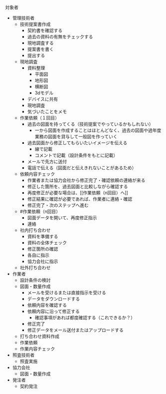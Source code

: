 対象者
- 管理技術者
	- 技術提案書作成
		- 契約書を確認する
		- 過去の資料の有無をチェックする
		- 現地調査する
		- 提案書を書く
		- 提出する
	- 現地調査
		- 資料整理
			- 平面図
			- 地形図
			- 横断図
			- 3dモデル
		- デバイスに共有
		- 現地調査
		- 気づいたことをメモ
	- 作業依頼（１回目）
		- 過去の図面を持ってくる（技術提案でやっているかもしれない）
			- 一から図面を作成することはほとんどなく、過去の図面や過年度業務の図面を貸与して一般図を作っていく
		- 過去図面から修正してもらいたいイメージを伝える
			- 線で記載
			- コメントで記載（設計条件をもとに記載）
		- メールで先方に送付
		- 電話で伝える（図面だと伝えきれないことがあるため）
	- 依頼内容チェック
		- 作業者または協力会社から修正完了・確認依頼の連絡が来る
		- 修正した箇所を、過去図面と比較しながら確認する
		- 再度修正が必要な場合は、[[作業依頼（n回目）へ]]
		- 修正結果に確認が必要であれば、作業者に連絡・確認
		- 修正完了・次のステップへ進む
	- #作業依頼（n回目）
		- 図面データを開いて、再度修正指示
		- 連絡
	- 社内打ち合わせ
		- 資料を準備する
		- 資料の全体チェック
		- 修正箇所の確認
		- 各自に指示
		- 協力会社に指示
	- 社外打ち合わせ
- 作業者
	- 設計条件の検討
	- 図面・数量作成
		- メールを受けるまたは直接指示を受ける
		- データをダウンロードする
		- 依頼内容を確認する
		- 依頼内容に沿って修正する
			- 確認事項があれば都度確認する（これできるか？）
		- 修正完了
		- 修正データをメール送付またはアップロードする
	- 打ち合わせ資料作成
	- 作業依頼
	- 作業内容チェック
- 照査技術者
	- 照査実施
- 協力会社
	- 図面・数量作成
- 発注者
	- 契約発注